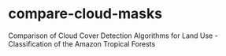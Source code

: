 # compare-cloud-masks
Comparison of Cloud Cover Detection Algorithms for Land Use - Classification of the Amazon Tropical Forests
